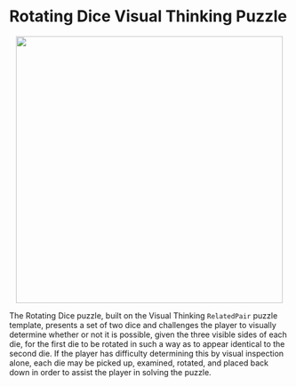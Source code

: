 ﻿# Rotating Dice Visual Thinking Puzzle

<p align="center"><img src="http://t-s.net/tmp/visthink/rotatingdice.jpg" width="480"></p>

The Rotating Dice puzzle, built on the Visual Thinking `RelatedPair` puzzle template, presents a set of two dice and challenges the player to visually determine whether or not it is possible, given the three visible sides of each die, for the first die to be rotated in such a way as to appear identical to the second die. If the player has difficulty determining this by visual inspection alone, each die may be picked up, examined, rotated, and placed back down in order to assist the player in solving the puzzle.
